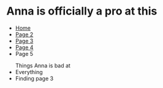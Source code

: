 <h1> Anna is officially a pro at this</h1>
  
  <ul class="breadcrumb">
  <li><a href="https://luciapusateri.github.io/test/index.html">Home</a></li>
  <li><a href="pag2.html">Page 2</a></li>
  <li><a href="pag3.html">Page 3</a></li>
  <li><a href="pag4.html">Page 4</a></li>
  <li>Page 5</li>
  </ul>

<ul> Things Anna is bad at 
  <li> Everything</li>
  <li> Finding page 3 </li>
  </ul>
  

